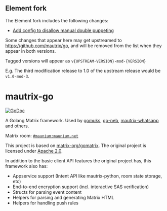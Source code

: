## Element fork

The Element fork includes the following changes:
- [Add config to disallow manual double puppeting](https://github.com/element-hq/mautrix-go/pull/1)

Some changes that appear here may get upstreamed to https://github.com/mautrix/go, and will be removed from
the list when they appear in both versions.

Tagged versions will appear as `v{UPSTREAM-VERSION}-mod-{VERSION}`

E.g. The third modification release to 1.0 of the upstream release would be `v1.0-mod-3`.

# mautrix-go
[![GoDoc](https://pkg.go.dev/badge/github.com/element-hq/mautrix-go/mautrix)](https://pkg.go.dev/github.com/element-hq/mautrix-go/mautrix)

A Golang Matrix framework. Used by [gomuks](https://matrix.org/docs/projects/client/gomuks),
[go-neb](https://github.com/matrix-org/go-neb), [mautrix-whatsapp](https://github.com/mautrix/whatsapp)
and others.

Matrix room: [`#maunium:maunium.net`](https://matrix.to/#/#maunium:maunium.net)

This project is based on [matrix-org/gomatrix](https://github.com/matrix-org/gomatrix).
The original project is licensed under [Apache 2.0](https://github.com/matrix-org/gomatrix/blob/master/LICENSE).

In addition to the basic client API features the original project has, this framework also has:

* Appservice support (Intent API like mautrix-python, room state storage, etc)
* End-to-end encryption support (incl. interactive SAS verification)
* Structs for parsing event content
* Helpers for parsing and generating Matrix HTML
* Helpers for handling push rules
